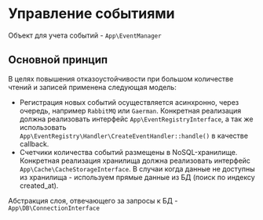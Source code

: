 Управление событиями
================

Объект для учета событий - `App\EventManager`

Основной принцип
---------------

В целях повышения отказоустойчивости при большом количестве чтений и записей применена следующая модель:

- Регистрация новых событий осуществляется асинхронно, через очередь, например `RabbitMQ` или `Gaerman`. Конкретная реализация должна реализовать интерфейс `App\EventRegistryInterface`, а так же использовать `App\EventRegistry\Handler\CreateEventHandler::handle()` в качестве callback.
- Счетчики количества событий размещены в NoSQL-хранилище. Конкретная реализация хранилища должна реализовать интерфейс `App\Cache\CacheStorageInterface`. В случаи когда данные не доступны из хранилища - используем прямые данные из БД (поиск по индексу created_at).

Абстракция слоя, отвечающего за запросы к БД - `App\DB\ConnectionInterface`